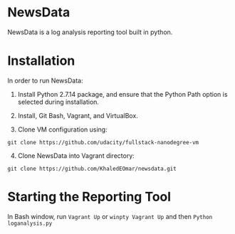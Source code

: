 # NewsData
NewsData is a log analysis reporting tool built in python. 

# Installation
In order to run NewsData: 

1. Install Python 2.7.14 package, and ensure that the Python Path option is selected during installation.

2. Install, Git Bash, Vagrant, and VirtualBox.

3. Clone VM configuration using: 
```
git clone https://github.com/udacity/fullstack-nanodegree-vm
```

4. Clone NewsData into Vagrant directory:
```
git clone https://github.com/KhaledEOmar/newsdata.git
```


# Starting the Reporting Tool
In Bash window, run ```Vagrant Up``` or ```winpty Vagrant Up``` and then ```Python loganalysis.py```

